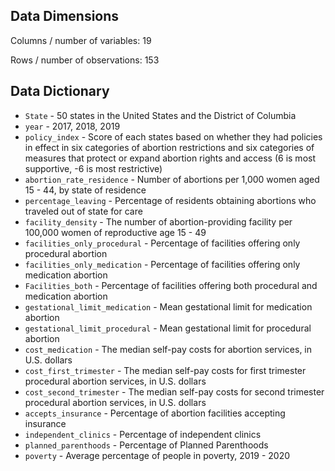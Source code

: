 
## Data Dimensions

 Columns / number of variables: 19
 
 Rows / number of observations: 153
 
## Data Dictionary

- `State` - 50 states in the United States and the District of Columbia
- `year` - 2017, 2018, 2019
- `policy_index` - Score of each states based on whether they had policies in effect in six categories of abortion restrictions and six categories of measures that protect or expand abortion rights and access (6 is most supportive, -6 is most restrictive)
- `abortion_rate_residence` - Number of abortions per 1,000 women aged 15 - 44, by state of residence
- `percentage_leaving` - Percentage of residents obtaining abortions who traveled out of state for care
- `facility_density` - The number of abortion-providing facility per 100,000 women of reproductive age 15 - 49
- `facilities_only_procedural` - Percentage of facilities offering only procedural abortion
- `facilities_only_medication` - Percentage of facilities offering only medication abortion
- `Facilities_both` - Percentage of facilities offering both procedural and medication abortion
- `gestational_limit_medication` - Mean gestational limit for medication abortion
- `gestational_limit_procedural` - Mean gestational limit for procedural abortion
- `cost_medication` - The median self-pay costs for abortion services, in U.S. dollars
- `cost_first_trimester` - The median self-pay costs for first trimester procedural abortion services, in U.S. dollars
- `cost_second_trimester` - The median self-pay costs for second trimester procedural abortion services, in U.S. dollars
- `accepts_insurance` - Percentage of abortion facilities accepting insurance
- `independent_clinics` - Percentage of independent clinics
- `planned_parenthoods` - Percentage of Planned Parenthoods
- `poverty` - Average percentage of people in poverty, 2019 - 2020
